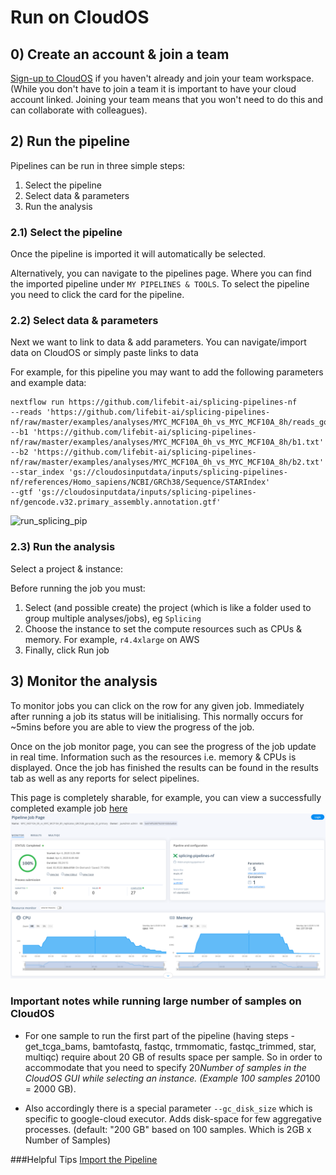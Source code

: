 # Run on CloudOS

## 0) Create an account & join a team
[Sign-up to CloudOS](https://deploit.lifebit.ai/register) if you haven't already and join your team workspace. (While you don't have to join a team it is important to have your cloud account linked. Joining your team means that you won't need to do this and can collaborate with colleagues).

## 2) Run the pipeline

Pipelines can be run in three simple steps:
1. Select the pipeline
2. Select data & parameters
3. Run the analysis

### 2.1) Select the pipeline

Once the pipeline is imported it will automatically be selected.

Alternatively, you can navigate to the pipelines page. Where you can find the imported pipeline under `MY PIPELINES & TOOLS`. To select the pipeline you need to click the card for the pipeline.

### 2.2) Select data & parameters

Next we want to link to data & add parameters. You can navigate/import data on CloudOS or simply paste links to data

For example, for this pipeline you may want to add the following parameters and example data:
```
nextflow run https://github.com/lifebit-ai/splicing-pipelines-nf
--reads 'https://github.com/lifebit-ai/splicing-pipelines-nf/raw/master/examples/analyses/MYC_MCF10A_0h_vs_MYC_MCF10A_8h/reads_google_cloud.csv'
--b1 'https://github.com/lifebit-ai/splicing-pipelines-nf/raw/master/examples/analyses/MYC_MCF10A_0h_vs_MYC_MCF10A_8h/b1.txt'
--b2 'https://github.com/lifebit-ai/splicing-pipelines-nf/raw/master/examples/analyses/MYC_MCF10A_0h_vs_MYC_MCF10A_8h/b2.txt'
--star_index 'gs://cloudosinputdata/inputs/splicing-pipelines-nf/references/Homo_sapiens/NCBI/GRCh38/Sequence/STARIndex'
--gtf 'gs://cloudosinputdata/inputs/splicing-pipelines-nf/gencode.v32.primary_assembly.annotation.gtf'
```

![run_splicing_pip](https://raw.githubusercontent.com/lifebit-ai/images/master/jax_splicing/run_splicing_pip.gif)

### 2.3) Run the analysis

Select a project & instance:

Before running the job you must:

1. Select (and possible create) the project (which is like a folder used to group multiple analyses/jobs), eg `Splicing`
2. Choose the instance to set the compute resources such as CPUs & memory. For example, `r4.4xlarge` on AWS
3. Finally, click Run job

## 3) Monitor the analysis
To monitor jobs you can click on the row for any given job. Immediately after running a job its status will be initialising. This normally occurs for ~5mins before you are able to view the progress of the job.

Once on the job monitor page, you can see the progress of the job update in real time. Information such as the resources i.e. memory & CPUs is displayed. Once the job has finished the results can be found in the results tab as well as any reports for select pipelines.

This page is completely sharable, for example, you can view a successfully completed example job [here](https://cloudos.lifebit.ai/public/jobs/5e87ef928079200103b0a0b8) 
![splicing_pip_job_page](https://raw.githubusercontent.com/lifebit-ai/images/master/jax_splicing/splicing_pip_job_page.png)

### Important notes while running large number of samples on CloudOS

- For one sample to run the first part of the pipeline (having steps - get_tcga_bams, bamtofastq, fastqc, trmmomatic, fastqc_trimmed, star, multiqc) require about 20 GB of results space per sample. So in order to accommodate that you need to specify 20*Number of samples in the CloudOS GUI while selecting an instance.  (Example 100 samples 20*100 = 2000 GB).

- Also accordingly there is a special parameter `--gc_disk_size` which is specific to google-cloud executor. Adds disk-space for few aggregative processes. (default: "200 GB" based on 100 samples. Which is 2GB x Number of Samples)

###Helpful Tips
[Import the Pipeline](https://github.com/TheJacksonLaboratory/splicing-pipelines-nf/blob/master/docs/import_pipeline) 
